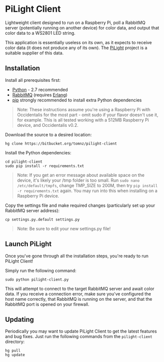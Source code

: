 PiLight Client
==============

Lightweight client designed to run on a Raspberry Pi, poll a RabbitMQ server (potentially running on another device) for color data, and output that color data to a WS2801 LED string.

This application is essentially useless on its own, as it expects to receive color data (it does not produce any of its own). The [PiLight](https://bitbucket.org/tomnz/pilight) project is a suitable supplier of this data.

Installation
------------

Install all prerequisites first:

* [Python](http://www.python.org/download/) - 2.7 recommended
* [RabbitMQ](http://www.rabbitmq.com/download.html) (requires [Erlang](http://www.erlang.org/download.html))
* [pip](https://pypi.python.org/pypi/pip/) strongly recommended to install extra Python dependencies

> Note: These instructions assume you're using a Raspberry Pi with Occidentalis for the most part - omit sudo if your flavor doesn't use it, for example. This is all tested working with a 512MB Raspberry Pi device, and Occidentalis v0.2.

Download the source to a desired location:

    hg clone https://bitbucket.org/tomnz/pilight-client

Install the Python dependencies:

    cd pilight-client
    sudo pip install -r requirements.txt

> Note: If you get an error message about available space on the device, it's likely your /tmp folder is too small. Run `sudo nano /etc/default/tmpfs`, change TMP_SIZE to 200M, then try `pip install -r requirements.txt` again. You may run into this when installing on a Raspberry Pi device.

Copy the settings file and make required changes (particularly set up your RabbitMQ server address):

    cp settings.py.default settings.py

> Note: Be sure to edit your new settings.py file!


Launch PiLight
--------------

Once you've gone through all the installation steps, you're ready to run PiLight Client!

Simply run the following command:

    sudo python pilight-client.py

This will attempt to connect to the target RabbitMQ server and await color data. If you receive a connection error, make sure you've configured the host name correctly, that RabbitMQ is running on the server, and that the RabbitMQ port is opened on your firewall.


Updating
--------

Periodically you may want to update PiLight Client to get the latest features and bug fixes. Just run the following commands from the `pilight-client` directory:

    hg pull
    hg update